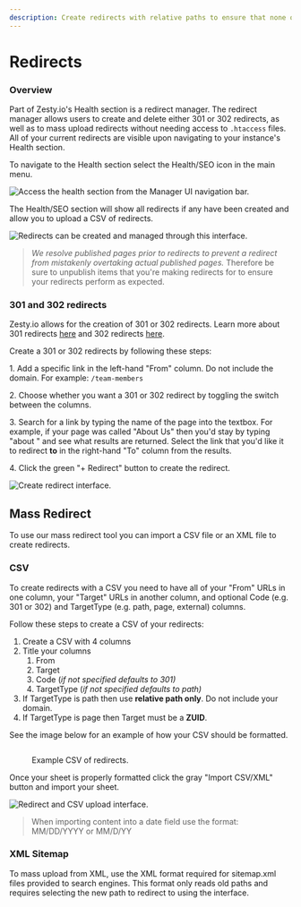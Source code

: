 ```yaml
---
description: Create redirects with relative paths to ensure that none of your pages 404.
---
```


# Redirects

### Overview

Part of Zesty.io's Health section is a redirect manager. The redirect manager allows users to create and delete either 301 or 302 redirects, as well as to mass upload redirects without needing access to `.htaccess` files. All of your current redirects are visible upon navigating to your instance's Health section.

To navigate to the Health section select the Health/SEO icon in the main menu.

![Access the health section from the Manager UI navigation bar.](<../../../.gitbook/assets/01-seo-navigate-to-seo (1).png>)

The Health/SEO section will show all redirects if any have been created and allow you to upload a CSV of redirects.&#x20;

![Redirects can be created and managed through this interface.](<../../../.gitbook/assets/02-seo-manage-redirects (1).png>)

> _We resolve published pages prior to redirects to prevent a redirect from mistakenly  overtaking actual published pages._ Therefore be sure to unpublish items that you're making redirects for to ensure your redirects perform as expected.

### 301 and 302 redirects

Zesty.io allows for the creation of 301 or 302 redirects. Learn more about 301 redirects [here](https://developer.mozilla.org/en-US/docs/Web/HTTP/Status/301) and 302 redirects [here](https://developer.mozilla.org/en-US/docs/Web/HTTP/Status/302).

Create a 301 or 302 redirects by following these steps:&#x20;

1\. Add a specific link in the left-hand "From" column. Do not include the domain. For example: `/team-members`&#x20;

2\. Choose whether you want a 301 or 302 redirect by toggling the switch between the columns.&#x20;

3\. Search for a link by typing the name of the page into the textbox. For example, if your page was called "About Us" then you'd stay by typing "about " and see what results are returned. Select the link that you'd like it to redirect **to** in the right-hand "To" column from the results.&#x20;

4\. Click the green "+ Redirect" button to create the redirect.

![Create redirect interface.](../../../.gitbook/assets/seo-redirect-from-to.png)

## Mass Redirect

To use our mass redirect tool you can import a CSV file or an XML file to create redirects.

### CSV

To create redirects with a CSV you need to have all of your "From" URLs in one column, your "Target" URLs in another column, and optional Code (e.g. 301 or 302) and TargetType (e.g. path, page, external) columns.

Follow these steps to create a CSV of your redirects:

1. Create a CSV with 4 columns
2. Title your columns
   1. From
   2. Target
   3. Code (_if not specified_ _defaults to 301)_
   4. TargetType (_if not specified_ _defaults  to path)_
3. If TargetType is path then use **relative path only**. Do not include your domain.
4. If TargetType is page then Target must be a **ZUID**.

See the image below for an example of how your CSV should be formatted.

<figure><img src="../../../.gitbook/assets/Screen Shot 2022-09-07 at 9.24.50 AM.png" alt=""><figcaption><p>Example CSV of redirects.</p></figcaption></figure>

Once your sheet is properly formatted click the gray "Import CSV/XML" button and import your sheet.

![Redirect and CSV upload interface.](../../../.gitbook/assets/redirects.png)



> When importing content into a date field use the format: MM/DD/YYYY or  MM/D/YY

### XML Sitemap

To mass upload from XML, use the XML format required for sitemap.xml files provided to search engines. This format only reads old paths and requires selecting the new path to redirect to using the interface.
